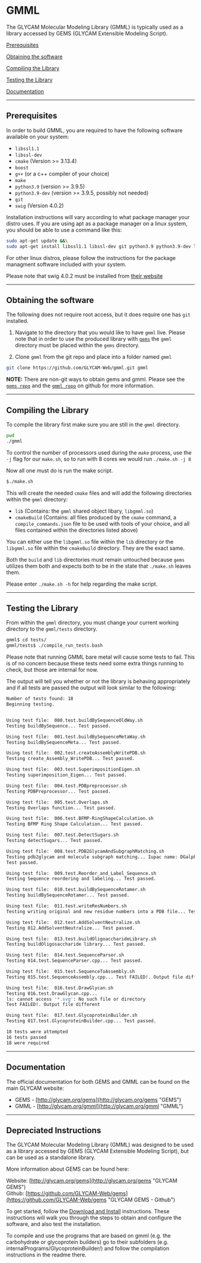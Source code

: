 # GMML
The GLYCAM Molecular Modeling Library (GMML) is typically used as a library accessed by GEMS (GLYCAM Extensible Modeling Script).

[Prerequisites](#prerequisites)

[Obtaining the software](#obtaining-the-software)

[Compiling the Library](#compiling-the-library)

[Testing the Library](#testing-the-library)

[Documentation](#documentation)

---
## Prerequisites

In order to build GMML, you are required to have the following software available on your system:

* `libssl1.1`
* `libssl-dev`
* `cmake` (Version >= 3.13.4)
* `boost`
* `g++` (or a c++ compiler of your choice)
* `make`
* `python3.9` (version >= 3.9.5)
* `python3.9-dev` (version >= 3.9.5, possibly not needed)
* `git`
* `swig` (Version 4.0.2)

Installation instructions will vary according to what package manager your distro uses. If you are using apt as a package manager on a linux system, you should be able to use a command like this:

```bash
sudo apt-get update &&\
sudo apt-get install libssl1.1 libssl-dev git python3.9 python3.9-dev libboost-all-dev cmake g++ git-all
```
For other linux distros, please follow the instructions for the package managment software included with your system.

Please note that swig 4.0.2 must be installed from [their website](https://www.swig.org/download.html)

---
## Obtaining the software
The following does not require root access, but it does require one has `git` installed.

1. Navigate to the directory that you would like to have `gmml` live. Please note that in order to use the produced library with [`gems`](https://github.com/glycam-web/gems/) the `gmml` directory must be placed within the `gems` directory.

2. Clone `gmml` from the git repo and place into a folder named `gmml`
```bash
git clone https://github.com/GLYCAM-Web/gmml.git gmml
```

**NOTE:** There are non-git ways to obtain gems and gmml.  Please see the [`gems repo`](https://github.com/GLYCAM-Web/GEMS) and the [`gmml repo`](https://github.com/GLYCAM-Web/GMML) on github for more information.

---
## Compiling the Library

To compile the library first make sure you are still in the `gmml` directory.
```bash
pwd
./gmml
```
To control the number of processors used during the *`make`* process, use the `-j` flag for our `make.sh`, so to run with 8 cores we would run `./make.sh -j 8`

Now all one must do is run the make script.

```bash
$./make.sh
```

This will create the needed `cmake` files and will add the following directories within the `gmml` directory:

* `lib` (Contains: the `gmml` shared object libary, `libgmml.so`)
* `cmakeBuild` (Contains: all files produced by the `cmake` command, a `compile_commands.json` file to be used with tools of your choice, and all files contained within the directories listed above)

You can either use the `libgmml.so` file within the `lib` directory or the `libgmml.so` file within the `cmakeBuild` directory. They are the exact same.

Both the `build` and `lib` directories must remain untouched because `gems` utilizes them both and expects both to be in the state that `./make.sh` leaves them.

Please enter `./make.sh -h` for help regarding the make script.

---
## Testing the Library

From within the `gmml` directory, you must change your current working directory to the `gmml/tests` directory.

```bash
gmml$ cd tests/
gmml/tests$ ./compile_run_tests.bash
```

Please note that running GMML bare metal will cause some tests to fail. This is of no concern because these tests need some extra things running to check, but those are internal for now. 

The output will tell you whether or not the library is behaving appropriately and if all tests are passed the output will look similar to the following:

```bash
Number of tests found: 18
Beginning testing.


Using test file:  000.test.buildBySequenceOldWay.sh 
Testing buildBySequence... Test passed.

Using test file:  001.test.buildBySequenceMetaWay.sh 
Testing buildBySequenceMeta... Test passed.

Using test file:  002.test.createAssemblyWritePDB.sh 
Testing create_Assembly_WritePDB... Test passed.

Using test file:  003.test.SuperimpositionEigen.sh 
Testing superimposition_Eigen... Test passed.

Using test file:  004.test.PDBpreprocessor.sh 
Testing PDBPreprocessor... Test passed.

Using test file:  005.test.Overlaps.sh 
Testing Overlaps function... Test passed.

Using test file:  006.test.BFMP-RingShapeCalculation.sh 
Testing BFMP Ring Shape Calculation... Test passed.

Using test file:  007.test.DetectSugars.sh 
Testing detectSugars... Test passed.

Using test file:  008.test.PDB2GlycamAndSubgraphMatching.sh 
Testing pdb2glycam and molecule subgraph matching... Iupac name: DGalpb1-4DGlcpNAcb1-3DGalpb1-4DGlcpb1-ROH
Test passed.

Using test file:  009.test.Reorder_and_Label_Sequence.sh 
Testing Sequence reordering and labeling... Test passed.

Using test file:  010.test.buildBySequenceRotamer.sh 
Testing buildBySequenceRotamer... Test passed.

Using test file:  011.test.writeResNumbers.sh 
Testing writing original and new residue numbers into a PDB file... Test passed.

Using test file:  012.test.AddSolventNeutralize.sh 
Testing 012.AddSolventNeutralize... Test passed.

Using test file:  013.test.buildOligoaccharideLibrary.sh 
Testing buildOligosaccharide library... Test passed.

Using test file:  014.test.SequenceParser.sh 
Testing 014.test.SequenceParser.cpp... Test passed.

Using test file:  015.test.SequenceToAssembly.sh 
Testing 015.test.SequenceAssembly.cpp... Test FAILED!. Output file different

Using test file:  016.test.DrawGlycan.sh 
Testing 016.test.DrawGlycan.cpp...
ls: cannot access '*.svg': No such file or directory
Test FAILED!. Output file different

Using test file:  017.test.GlycoproteinBuilder.sh 
Testing 017.test.GlycoproteinBuilder.cpp... Test passed.

18 tests were attempted
16 tests passed 
18 were required
```

---
## Documentation

The official documentation for both GEMS and GMML can be found on the main GLYCAM website:

* GEMS - [http://glycam.org/gems](http://glycam.org/gems "GEMS")
* GMML - [http://glycam.org/gmml](http://glycam.org/gmml "GMML")

---
## Depreciated Instructions

The GLYCAM Molecular Modeling Library (GMML) was designed to be used as a library accessed by GEMS (GLYCAM Extensible Modeling Script), but can be used as a standalone library.

More information about GEMS can be found here:

Website:  [http://glycam.org/gems](http://glycam.org/gems "GLYCAM GEMS")  
Github:  [https://github.com/GLYCAM-Web/gems](https://github.com/GLYCAM-Web/gems "GLYCAM GEMS - Github")

To get started, follow the [Download and Install](http://glycam.org/docs/gems/download-and-install/ "Download and Install") instructions. These instructions will walk you through the steps to obtain and configure the software, and also test the installation.

To compile and use the programs that are based on gmml (e.g. the carbohydrate or glycoprotein builders) go to their subfolders (e.g. internalPrograms/GlycoproteinBuilder/) and follow the compilation instructions in the readme there.
